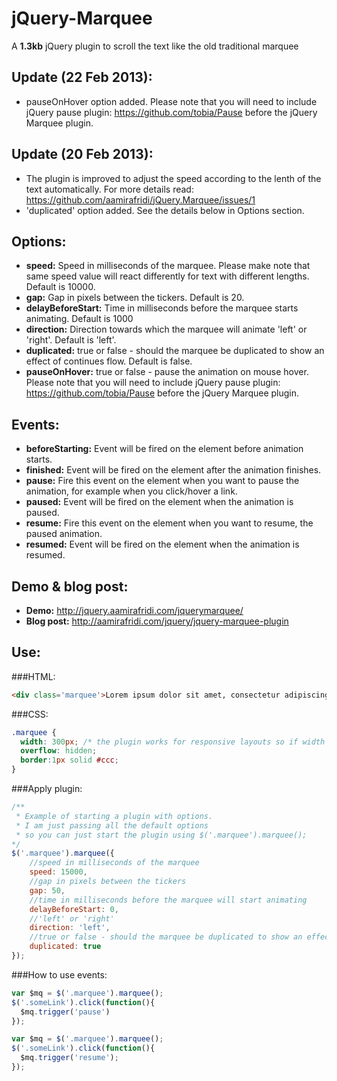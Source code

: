 jQuery-Marquee
==============

A **1.3kb** jQuery plugin to scroll the text like the old traditional marquee

Update (22 Feb 2013):
---------------------
 - pauseOnHover option added. Please note that you will need to include jQuery pause plugin: https://github.com/tobia/Pause before the jQuery Marquee plugin.

Update (20 Feb 2013):
--------------------
 - The plugin is improved to adjust the speed according to the lenth of the text automatically. For more details read: https://github.com/aamirafridi/jQuery.Marquee/issues/1
 - 'duplicated' option added. See the details below in Options section.

Options:
--------
 - **speed:** Speed in milliseconds of the marquee. Please make note that same speed value will react differently for text with different lengths. Default is 10000.
 - **gap:** Gap in pixels between the tickers. Default is 20.
 - **delayBeforeStart:** Time in milliseconds before the marquee starts animating. Default is 1000
 - **direction:** Direction towards which the marquee will animate 'left' or 'right'. Default is 'left'.
 - **duplicated:** true or false - should the marquee be duplicated to show an effect of continues flow. Default is false.
 - **pauseOnHover:** true or false - pause the animation on mouse hover. Please note that you will need to include jQuery pause plugin: https://github.com/tobia/Pause before the jQuery Marquee plugin.

Events:
------
 - **beforeStarting:** Event will be fired on the element before animation starts.
 - **finished:** Event will be fired on the element after the animation finishes.
 - **pause:** Fire this event on the element when you want to pause the animation, for example when you click/hover a link.
 - **paused:** Event will be fired on the element when the animation is paused.
 - **resume:** Fire this event on the element when you want to resume, the paused animation.
 - **resumed:** Event will be fired on the element when the animation is resumed.

Demo & blog post:
-----
 - **Demo:** http://jquery.aamirafridi.com/jquerymarquee/
 - **Blog post:** http://aamirafridi.com/jquery/jquery-marquee-plugin

Use:
----

###HTML:

```html
<div class='marquee'>Lorem ipsum dolor sit amet, consectetur adipiscing elit END.</div>
```

###CSS:
```css
.marquee {
  width: 300px; /* the plugin works for responsive layouts so if width is not necessary */
  overflow: hidden;
  border:1px solid #ccc;
}
```

###Apply plugin:
```javascript
/**
 * Example of starting a plugin with options.
 * I am just passing all the default options
 * so you can just start the plugin using $('.marquee').marquee();
*/
$('.marquee').marquee({
	//speed in milliseconds of the marquee
	speed: 15000,
	//gap in pixels between the tickers
	gap: 50,
	//time in milliseconds before the marquee will start animating
	delayBeforeStart: 0,
	//'left' or 'right'
	direction: 'left',
	//true or false - should the marquee be duplicated to show an effect of continues flow
	duplicated: true
});
```

###How to use events:

```javascript
var $mq = $('.marquee').marquee();
$('.someLink').click(function(){
  $mq.trigger('pause')
});
```

```javascript
var $mq = $('.marquee').marquee();
$('.someLink').click(function(){
  $mq.trigger('resume');
});
```
